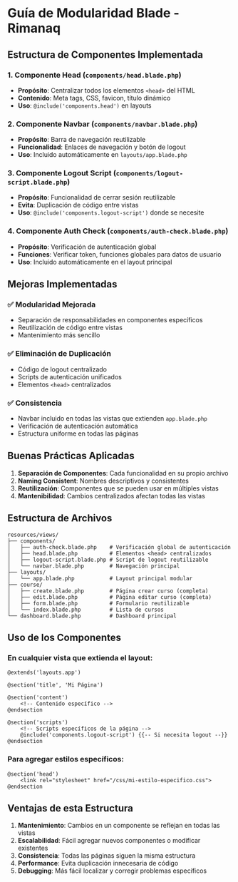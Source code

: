 # Guía de Modularidad Blade - Rimanaq

## Estructura de Componentes Implementada

### 1. Componente Head (`components/head.blade.php`)
- **Propósito**: Centralizar todos los elementos `<head>` del HTML
- **Contenido**: Meta tags, CSS, favicon, título dinámico
- **Uso**: `@include('components.head')` en layouts

### 2. Componente Navbar (`components/navbar.blade.php`)
- **Propósito**: Barra de navegación reutilizable
- **Funcionalidad**: Enlaces de navegación y botón de logout
- **Uso**: Incluido automáticamente en `layouts/app.blade.php`

### 3. Componente Logout Script (`components/logout-script.blade.php`)
- **Propósito**: Funcionalidad de cerrar sesión reutilizable
- **Evita**: Duplicación de código entre vistas
- **Uso**: `@include('components.logout-script')` donde se necesite

### 4. Componente Auth Check (`components/auth-check.blade.php`)
- **Propósito**: Verificación de autenticación global
- **Funciones**: Verificar token, funciones globales para datos de usuario
- **Uso**: Incluido automáticamente en el layout principal

## Mejoras Implementadas

### ✅ Modularidad Mejorada
- Separación de responsabilidades en componentes específicos
- Reutilización de código entre vistas
- Mantenimiento más sencillo

### ✅ Eliminación de Duplicación
- Código de logout centralizado
- Scripts de autenticación unificados
- Elementos `<head>` centralizados

### ✅ Consistencia
- Navbar incluido en todas las vistas que extienden `app.blade.php`
- Verificación de autenticación automática
- Estructura uniforme en todas las páginas

## Buenas Prácticas Aplicadas

1. **Separación de Componentes**: Cada funcionalidad en su propio archivo
2. **Naming Consistent**: Nombres descriptivos y consistentes
3. **Reutilización**: Componentes que se pueden usar en múltiples vistas
4. **Mantenibilidad**: Cambios centralizados afectan todas las vistas

## Estructura de Archivos

```
resources/views/
├── components/
│   ├── auth-check.blade.php    # Verificación global de autenticación
│   ├── head.blade.php          # Elementos <head> centralizados
│   ├── logout-script.blade.php # Script de logout reutilizable
│   └── navbar.blade.php        # Navegación principal
├── layouts/
│   └── app.blade.php           # Layout principal modular
├── course/
│   ├── create.blade.php        # Página crear curso (completa)
│   ├── edit.blade.php          # Página editar curso (completa)
│   ├── form.blade.php          # Formulario reutilizable
│   └── index.blade.php         # Lista de cursos
└── dashboard.blade.php         # Dashboard principal
```

## Uso de los Componentes

### En cualquier vista que extienda el layout:
```blade
@extends('layouts.app')

@section('title', 'Mi Página')

@section('content')
    <!-- Contenido específico -->
@endsection

@section('scripts')
    <!-- Scripts específicos de la página -->
    @include('components.logout-script') {{-- Si necesita logout --}}
@endsection
```

### Para agregar estilos específicos:
```blade
@section('head')
    <link rel="stylesheet" href="/css/mi-estilo-especifico.css">
@endsection
```

## Ventajas de esta Estructura

1. **Mantenimiento**: Cambios en un componente se reflejan en todas las vistas
2. **Escalabilidad**: Fácil agregar nuevos componentes o modificar existentes
3. **Consistencia**: Todas las páginas siguen la misma estructura
4. **Performance**: Evita duplicación innecesaria de código
5. **Debugging**: Más fácil localizar y corregir problemas específicos